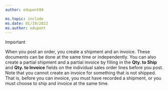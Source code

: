 ```yaml
---
author: edupont04

ms.topic: include
ms.date: 01/19/2022
ms.author: edupont
---
```

> [!IMPORTANT]  
> When you post an order, you create a shipment and an invoice. These documents can be done at the same time or independently. You can also create a partial shipment and a partial invoice by filling in the **Qty. to Ship** and **Qty. to Invoice** fields on the individual sales order lines before you post. Note that you cannot create an invoice for something that is not shipped. That is, before you can invoice, you must have recorded a shipment, or you must choose to ship and invoice at the same time.